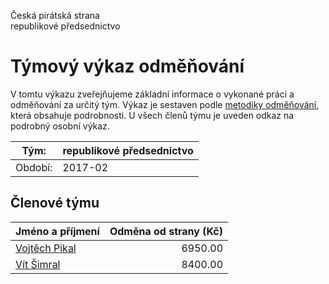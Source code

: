 Česká pirátská strana  
republikové předsednictvo

Týmový výkaz odměňování
===========================

V tomtu výkazu zveřejňujeme základní informace o vykonané práci a odměňování
za určitý tým. Výkaz je sestaven podle [metodiky odměňování][metodika],
která obsahuje podrobnosti. U všech členů týmu je uveden odkaz na podrobný osobní výkaz.

Tým:                     | republikové předsednictvo
-----------------------  | --------------------
Období:                  | 2017-02

Členové týmu
--------------

| Jméno a příjmení                |   Odměna od strany (Kč) |
|:--------------------------------|------------------------:|
| [Vojtěch Pikal](vojtech-pikal/) |                 6950.00 |
| [Vít Šimral](vit-simral/)       |                 8400.00 |


[metodika]: https://redmine.pirati.cz/projects/po/wiki/Odmenovani
